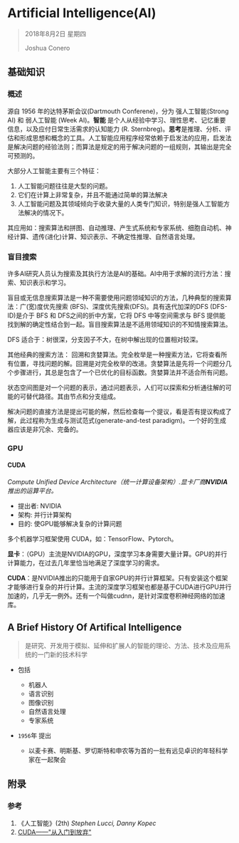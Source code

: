 # Artificial Intelligence(AI) 

> 2018年8月2日 星期四
>
> Joshua Conero



## 基础知识

### 概述

源自 1956 年的达特茅斯会议(Dartmouth Conferene)，分为 强人工智能(Strong AI) 和 弱人工智能 (Week AI)。**智能** 是个人从经验中学习、理性思考、记忆重要信息，以及应付日常生活需求的认知能力 (R. Sternbreg)。**思考**是推理、分析、评估和形成思想和概念的工具。人工智能应用程序经常依赖于启发法的应用，启发法是解决问题的经验法则；而算法是规定的用于解决问题的一组规则，其输出是完全可预测的。



大部分人工智能主要有三个特征：

1. 人工智能问题往往是大型的问题。
2. 它们在计算上非常复杂，并且不能通过简单的算法解决
3. 人工智能问题及其领域倾向于收录大量的人类专门知识，特别是强人工智能方法解决的情况下。

其应用如：搜索算法和拼图、自动推理、产生式系统和专家系统、细胞自动机、神经计算、遗传(进化)计算、知识表示、不确定性推理、自然语言处理。





### 盲目搜索

许多AI研究人员认为搜索及其执行方法是AI的基础。AI中用于求解的流行方法：搜索、知识表示和学习。

盲目或无信息搜索算法是一种不需要使用问题领域知识的方法，几种典型的搜索算法：广(宽)度优先搜索 (BFS)、深度优先搜索(DFS)。具有迭代加深的DFS (DFS-ID)是介于 BFS 和 DFS之间的折中方案，它将 DFS 中等空间需求与 BFS 提供能找到解的确定性结合到一起。盲目搜索算法是不适用领域知识的不知情搜索算法。

DFS 适合于：树很深，分支因子不大，在树中解出现的位置相对较深。

其他经典的搜索方法： 回溯和贪婪算法。完全枚举是一种搜索方法，它将查看所有位置，寻找问题的解。回溯是对完全枚举的改进。贪婪算法是先将一个问题分几个步骤进行，其总是包含了一个已优化的目标函数。贪婪算法并不适合所有问题。

状态空间图是对一个问题的表示，通过问题表示，人们可以探索和分析通往解的可能的可替代路径。其由节点和分支组成。

解决问题的直接方法是提出可能的解，然后检查每一个提议，看是否有提议构成了解，此过程称为生成与测试范式(generate-and-test paradigm)。一个好的生成器应该是非冗余、完备的。



### GPU

#### CUDA

*Compute Unified Device Architecture（统一计算设备架构）.显卡厂商**NVIDIA**推出的运算平台。*

- 提出者:   NVIDIA
- 架构:  并行计算架构
- 目的:  使GPU能够解决复杂的计算问题



多个机器学习框架使用 CUDA，如：TensorFlow、Pytorch。

**显卡**：（GPU）主流是NVIDIA的GPU，深度学习本身需要大量计算。GPU的并行计算能力，在过去几年里恰当地满足了深度学习的需求。

**CUDA**：是NVIDIA推出的只能用于自家GPU的并行计算框架。只有安装这个框架才能够进行复杂的并行计算。主流的深度学习框架也都是基于CUDA进行GPU并行加速的，几乎无一例外。还有一个叫做cudnn，是针对深度卷积神经网络的加速库。





## A Brief History Of Artifical Intelligence

> 是研究、开发用于模拟、延伸和扩展人的智能的理论、方法、技术及应用系统的一门新的技术科学 



- 包括
  - 机器人
  - 语言识别
  - 图像识别
  - 自然语言处理
  - 专家系统



- ``1956``年 提出
  - 以麦卡赛、明斯基、罗切斯特和申农等为首的一批有远见卓识的年轻科学家在一起聚会 







## 附录

### 参考

1. 《人工智能》(2th)   *Stephen Lucci, Danny Kopec*
2. [CUDA——"从入门到放弃"](https://www.jianshu.com/p/34a504af8d51)